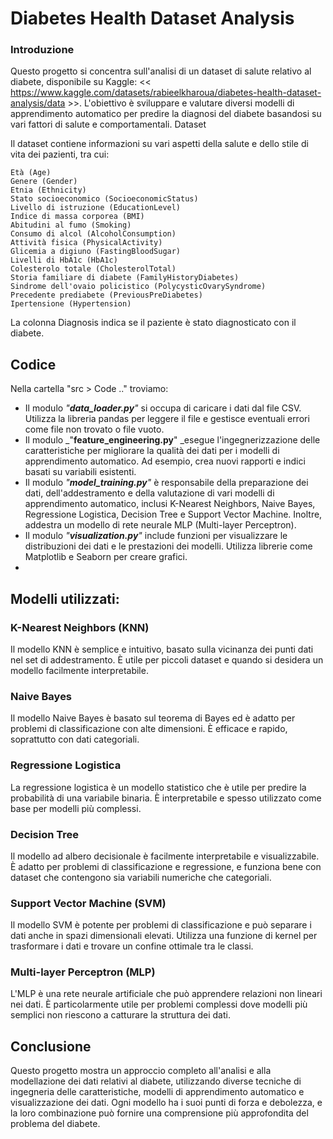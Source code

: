  # Diabetes Health Dataset Analysis
 ### Introduzione

Questo progetto si concentra sull'analisi di un dataset di salute relativo al diabete, disponibile su Kaggle:
<< https://www.kaggle.com/datasets/rabieelkharoua/diabetes-health-dataset-analysis/data >>. 
L'obiettivo è sviluppare e valutare diversi modelli di apprendimento automatico per predire la diagnosi del diabete basandosi su vari fattori di salute e comportamentali.
Dataset

Il dataset contiene informazioni su vari aspetti della salute e dello stile di vita dei pazienti, tra cui:

    Età (Age)
    Genere (Gender)
    Etnia (Ethnicity)
    Stato socioeconomico (SocioeconomicStatus)
    Livello di istruzione (EducationLevel)
    Indice di massa corporea (BMI)
    Abitudini al fumo (Smoking)
    Consumo di alcol (AlcoholConsumption)
    Attività fisica (PhysicalActivity)
    Glicemia a digiuno (FastingBloodSugar)
    Livelli di HbA1c (HbA1c)
    Colesterolo totale (CholesterolTotal)
    Storia familiare di diabete (FamilyHistoryDiabetes)
    Sindrome dell'ovaio policistico (PolycysticOvarySyndrome)
    Precedente prediabete (PreviousPreDiabetes)
    Ipertensione (Hypertension)

La colonna Diagnosis indica se il paziente è stato diagnosticato con il diabete.
 
## Codice
Nella cartella "src > Code .." troviamo:
- Il modulo  _"**data_loader.py**"_ si occupa di caricare i dati dal file CSV. Utilizza la libreria pandas per leggere il file e gestisce eventuali errori come file non trovato o file vuoto.
- Il modulo _"**feature_engineering.py**" _esegue l'ingegnerizzazione delle caratteristiche per migliorare la qualità dei dati per i modelli di apprendimento automatico. Ad esempio, crea nuovi rapporti e indici basati su variabili esistenti.
- Il modulo _"**model_training.py**"_ è responsabile della preparazione dei dati, dell'addestramento e della valutazione di vari modelli di apprendimento automatico, inclusi K-Nearest Neighbors, Naive Bayes, Regressione Logistica, Decision Tree e Support Vector Machine. Inoltre, addestra un modello di rete neurale MLP (Multi-layer Perceptron).
- Il modulo _"**visualization.py**"_ include funzioni per visualizzare le distribuzioni dei dati e le prestazioni dei modelli. Utilizza librerie come Matplotlib e Seaborn per creare grafici.
- 
## Modelli utilizzati: 

### K-Nearest Neighbors (KNN)

Il modello KNN è semplice e intuitivo, basato sulla vicinanza dei punti dati nel set di addestramento. È utile per piccoli dataset e quando si desidera un modello facilmente interpretabile.

### Naive Bayes

Il modello Naive Bayes è basato sul teorema di Bayes ed è adatto per problemi di classificazione con alte dimensioni. È efficace e rapido, soprattutto con dati categoriali.

### Regressione Logistica

La regressione logistica è un modello statistico che è utile per predire la probabilità di una variabile binaria. È interpretabile e spesso utilizzato come base per modelli più complessi.

### Decision Tree

Il modello ad albero decisionale è facilmente interpretabile e visualizzabile. È adatto per problemi di classificazione e regressione, e funziona bene con dataset che contengono sia variabili numeriche che categoriali.

### Support Vector Machine (SVM)

Il modello SVM è potente per problemi di classificazione e può separare i dati anche in spazi dimensionali elevati. Utilizza una funzione di kernel per trasformare i dati e trovare un confine ottimale tra le classi.

### Multi-layer Perceptron (MLP)

L'MLP è una rete neurale artificiale che può apprendere relazioni non lineari nei dati. È particolarmente utile per problemi complessi dove modelli più semplici non riescono a catturare la struttura dei dati.

## Conclusione

Questo progetto mostra un approccio completo all'analisi e alla modellazione dei dati relativi al diabete, utilizzando diverse tecniche di ingegneria delle caratteristiche, modelli di apprendimento automatico e visualizzazione dei dati. Ogni modello ha i suoi punti di forza e debolezza, e la loro combinazione può fornire una comprensione più approfondita del problema del diabete.
